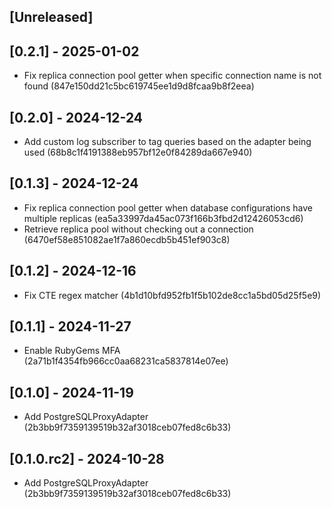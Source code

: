 ## [Unreleased]

## [0.2.1] - 2025-01-02

- Fix replica connection pool getter when specific connection name is not found (847e150dd21c5bc619745ee1d9d8fcaa9b8f2eea)

## [0.2.0] - 2024-12-24

- Add custom log subscriber to tag queries based on the adapter being used (68b8c1f4191388eb957bf12e0f84289da667e940)

## [0.1.3] - 2024-12-24

- Fix replica connection pool getter when database configurations have multiple replicas (ea5a33997da45ac073f166b3fbd2d12426053cd6)
- Retrieve replica pool without checking out a connection (6470ef58e851082ae1f7a860ecdb5b451ef903c8)

## [0.1.2] - 2024-12-16

- Fix CTE regex matcher (4b1d10bfd952fb1f5b102de8cc1a5bd05d25f5e9)

## [0.1.1] - 2024-11-27

- Enable RubyGems MFA (2a71b1f4354fb966cc0aa68231ca5837814e07ee)

## [0.1.0] - 2024-11-19

- Add PostgreSQLProxyAdapter (2b3bb9f7359139519b32af3018ceb07fed8c6b33)

## [0.1.0.rc2] - 2024-10-28

- Add PostgreSQLProxyAdapter (2b3bb9f7359139519b32af3018ceb07fed8c6b33)
